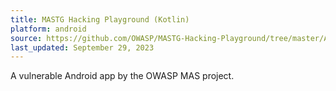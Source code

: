 ```yaml
---
title: MASTG Hacking Playground (Kotlin)
platform: android
source: https://github.com/OWASP/MASTG-Hacking-Playground/tree/master/Android/MASTG-Android-Kotlin-App
last_updated: September 29, 2023
---
```


A vulnerable Android app by the OWASP MAS project.
